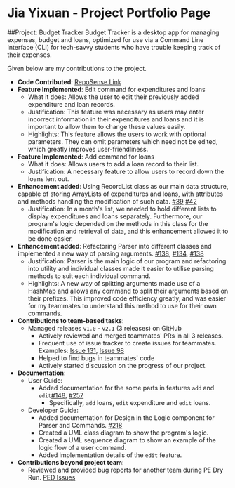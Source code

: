 # Jia Yixuan - Project Portfolio Page

##Project: Budget Tracker
Budget Tracker is a desktop app for managing expenses, budget and loans, optimized for use via a Command Line Interface (CLI) for tech-savvy students who have trouble keeping track of their expenses.

Given below are my contributions to the project.
* **Code Contributed**: [RepoSense Link](https://nus-cs2113-ay2122s1.github.io/tp-dashboard/?search=&sort=groupTitle&sortWithin=title&timeframe=commit&mergegroup=&groupSelect=groupByRepos&breakdown=true&checkedFileTypes=docs~functional-code~test-code~other&since=2021-09-25&tabOpen=true&tabType=authorship&tabAuthor=jyxhazcake&tabRepo=AY2122S1-CS2113T-F11-2%2Ftp%5Bmaster%5D&authorshipIsMergeGroup=false&authorshipFileTypes=docs~functional-code~test-code~other&authorshipIsBinaryFileTypeChecked=false)
* **Feature Implemented**: Edit command for expenditures and loans
  * What it does:  Allows the user to edit their previously added expenditure and loan records.
  * Justification: This feature was necessary as users may enter incorrect information in their expenditures and loans and it is important to allow them to change these values easily.
  * Highlights: This feature allows the users to work with optional parameters. They can omit parameters which need not be edited, which greatly improves user-friendliness.
* **Feature Implemented**: Add command for loans
  * What it does:  Allows users to add a loan record to their list.
  * Justification: A necessary feature to allow users to record down the loans lent out.
* **Enhancement added**: Using RecordList class as our main data structure, capable of storing ArrayLists of expenditures and loans, with attributes and methods handling the modification of such data. [\#39](https://github.com/AY2122S1-CS2113T-F11-2/tp/pull/39) [\#42](https://github.com/AY2122S1-CS2113T-F11-2/tp/pull/42)
  * Justification: In a month's list, we needed to hold different lists to display expenditures and loans separately. Furthermore, our program's logic depended on the methods in this class for the modification and retrieval of data, and this  enhancement allowed it to be done easier.  
* **Enhancement added**: Refactoring Parser into different classes and implemented a new way of parsing arguments. [\#138](https://github.com/AY2122S1-CS2113T-F11-2/tp/pull/138), [\#134](https://github.com/AY2122S1-CS2113T-F11-2/tp/pull/134), [\#138](https://github.com/AY2122S1-CS2113T-F11-2/tp/pull/138)
  * Justification: Parser is the main logic of our program and refactoring into utility and individual classes made it easier to utilise parsing methods to suit each individual command. 
  * Highlights: A new way of splitting arguments made use of a HashMap and allows any command to split their arguments based on their prefixes. This improved code efficiency greatly, and was easier for my teammates to understand this method to use for their own commands.
* **Contributions to team-based tasks**:
    * Managed releases `v1.0` - `v2.1` (3 releases) on GitHub
      * Actively reviewed and merged teammates' PRs in all 3 releases.
      * Frequent use of issue tracker to create issues for teammates. Examples: [Issue 131](https://github.com/AY2122S1-CS2113T-F11-2/tp/issues/131), [Issue 98](https://github.com/AY2122S1-CS2113T-F11-2/tp/issues/98)
      * Helped to find bugs in teammates' code
      * Actively started discussion on the progress of our project.
* **Documentation**:
    * User Guide:
        * Added documentation for the some parts in features `add` and `edit`[\#148](https://github.com/AY2122S1-CS2113T-F11-2/tp/pull/148), [\#257](https://github.com/AY2122S1-CS2113T-F11-2/tp/pull/257)
          * Specifically, `add` loans, `edit` expenditure and `edit` loans.
    * Developer Guide:
        * Added documentation for Design in the Logic component for Parser and Commands. [\#218](https://github.com/AY2122S1-CS2113T-F11-2/tp/pull/218)
        * Created a UML class diagram to show the program's logic.
        * Created a UML sequence diagram to show an example of the logic flow of a user command.
        * Added implementation details of the `edit` feature.
* **Contributions beyond project team**:
    * Reviewed and provided bug reports for another team during PE Dry Run. [PED Issues](https://github.com/jyxhazcake/ped/issues)
    